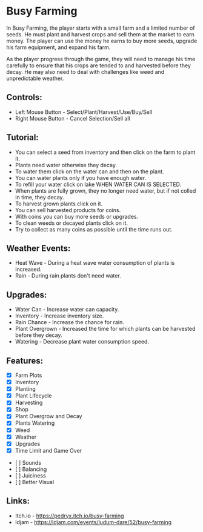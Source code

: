 # Busy Farming

In Busy Farming, the player starts with a small farm and a limited number of seeds.
He must plant and harvest crops and sell them at the market to earn money.
The player can use the money he earns to buy more seeds, upgrade his farm equipment,
and expand his farm.

As the player progress through the game, they will need to manage his time carefully
to ensure that his crops are tended to and harvested before they decay. He may
also need to deal with challenges like weed and unpredictable weather.

## Controls:
* Left Mouse Button - Select/Plant/Harvest/Use/Buy/Sell
* Right Mouse Button - Cancel Selection/Sell all

## Tutorial:
* You can select a seed from inventory and then click on the farm to plant it.
* Plants need water otherwise they decay.
* To water them click on the water can and then on the plant.
* You can water plants only if you have enough water.
* To refill your water click on lake WHEN WATER CAN IS SELECTED.
* When plants are fully grown, they no longer need water, but if not colled in time, they decay.
* To harvest grown plants click on it.
* You can sell harvested products for coins.
* With coins you can buy more seeds or upgrades.
* To clean weeds or decayed plants click on it.
* Try to collect as many coins as possible until the time runs out.

## Weather Events:
* Heat Wave - During a heat wave water consumption of plants is increased.
* Rain - During rain plants don't need water.

## Upgrades:
* Water Can - Increase water can capacity.
* Inventory - Increase inventory size.
* Rain Chance - Increase the chance for rain.
* Plant Overgrown - Increased the time for which plants can be harvested before they decay.
* Watering - Decrease plant water consumption speed.

## Features:
* [X] Farm Plots
* [X] Inventory
* [X] Planting
* [X] Plant Lifecycle
* [X] Harvesting
* [X] Shop
* [X] Plant Overgrow and Decay
* [X] Plants Watering
* [X] Weed
* [X] Weather
* [X] Upgrades
* [X] Time Limit and Game Over
* [ ] Sounds
* [ ] Balancing
* [ ] Juiciness
* [ ] Better Visual

## Links:
* Itch.io - https://pedryx.itch.io/busy-farming
* ldjam - https://ldjam.com/events/ludum-dare/52/busy-farming
